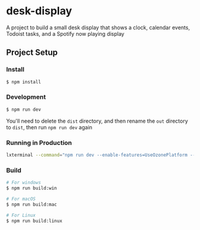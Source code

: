 # desk-display

A project to build a small desk display that shows a clock, calendar events, Todoist tasks, and a Spotify now playing display

## Project Setup

### Install

```bash
$ npm install
```

### Development

```bash
$ npm run dev
```

You'll need to delete the `dist` directory, and then rename the `out` directory to `dist`, then run `npm run dev` again

### Running in Production
```bash
lxterminal --command="npm run dev --enable-features=UseOzonePlatform --ozone-platform=wayland"
```

### Build

```bash
# For windows
$ npm run build:win

# For macOS
$ npm run build:mac

# For Linux
$ npm run build:linux
```
